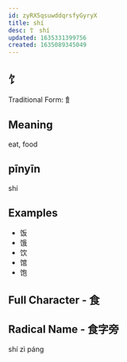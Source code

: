 ```yaml
---
id: zyRX5qsuwddqrsfyGyryX
title: shí
desc: 饣 shí
updated: 1635331399756
created: 1635089345049
---
```


## 饣

Traditional Form: 飠

## Meaning

eat, food

## pīnyīn

shí

## Examples

- 饭
- 饿
- 饮
- 馆
- 饱

## Full Character - 食

## Radical Name - 食字旁

shí zì páng
